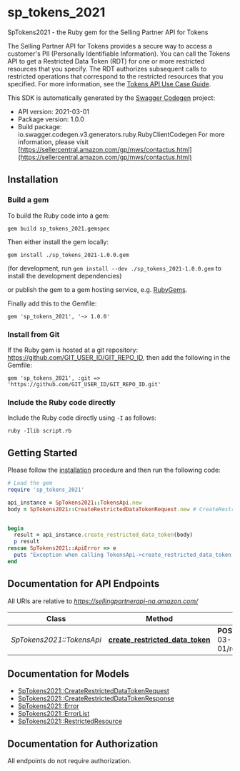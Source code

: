 # sp_tokens_2021

SpTokens2021 - the Ruby gem for the Selling Partner API for Tokens 

The Selling Partner API for Tokens provides a secure way to access a customer's PII (Personally Identifiable Information). You can call the Tokens API to get a Restricted Data Token (RDT) for one or more restricted resources that you specify. The RDT authorizes subsequent calls to restricted operations that correspond to the restricted resources that you specified.  For more information, see the [Tokens API Use Case Guide](doc:tokens-api-use-case-guide).

This SDK is automatically generated by the [Swagger Codegen](https://github.com/swagger-api/swagger-codegen) project:

- API version: 2021-03-01
- Package version: 1.0.0
- Build package: io.swagger.codegen.v3.generators.ruby.RubyClientCodegen
For more information, please visit [https://sellercentral.amazon.com/gp/mws/contactus.html](https://sellercentral.amazon.com/gp/mws/contactus.html)

## Installation

### Build a gem

To build the Ruby code into a gem:

```shell
gem build sp_tokens_2021.gemspec
```

Then either install the gem locally:

```shell
gem install ./sp_tokens_2021-1.0.0.gem
```
(for development, run `gem install --dev ./sp_tokens_2021-1.0.0.gem` to install the development dependencies)

or publish the gem to a gem hosting service, e.g. [RubyGems](https://rubygems.org/).

Finally add this to the Gemfile:

    gem 'sp_tokens_2021', '~> 1.0.0'

### Install from Git

If the Ruby gem is hosted at a git repository: https://github.com/GIT_USER_ID/GIT_REPO_ID, then add the following in the Gemfile:

    gem 'sp_tokens_2021', :git => 'https://github.com/GIT_USER_ID/GIT_REPO_ID.git'

### Include the Ruby code directly

Include the Ruby code directly using `-I` as follows:

```shell
ruby -Ilib script.rb
```

## Getting Started

Please follow the [installation](#installation) procedure and then run the following code:
```ruby
# Load the gem
require 'sp_tokens_2021'

api_instance = SpTokens2021::TokensApi.new
body = SpTokens2021::CreateRestrictedDataTokenRequest.new # CreateRestrictedDataTokenRequest | The restricted data token request details.


begin
  result = api_instance.create_restricted_data_token(body)
  p result
rescue SpTokens2021::ApiError => e
  puts "Exception when calling TokensApi->create_restricted_data_token: #{e}"
end
```

## Documentation for API Endpoints

All URIs are relative to *https://sellingpartnerapi-na.amazon.com/*

Class | Method | HTTP request | Description
------------ | ------------- | ------------- | -------------
*SpTokens2021::TokensApi* | [**create_restricted_data_token**](docs/TokensApi.md#create_restricted_data_token) | **POST** /tokens/2021-03-01/restrictedDataToken | 

## Documentation for Models

 - [SpTokens2021::CreateRestrictedDataTokenRequest](docs/CreateRestrictedDataTokenRequest.md)
 - [SpTokens2021::CreateRestrictedDataTokenResponse](docs/CreateRestrictedDataTokenResponse.md)
 - [SpTokens2021::Error](docs/Error.md)
 - [SpTokens2021::ErrorList](docs/ErrorList.md)
 - [SpTokens2021::RestrictedResource](docs/RestrictedResource.md)

## Documentation for Authorization

 All endpoints do not require authorization.

